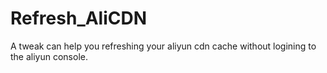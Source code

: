 # Refresh_AliCDN
A tweak can help you refreshing your aliyun cdn cache without logining to the aliyun console.
